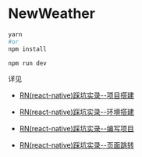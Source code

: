 # NewWeather

```bash
yarn
#or
npm install

npm run dev
```

详见

+ [RN(react-native)踩坑实录--项目搭建](https://blog.csdn.net/NEW_cai/article/details/86369376)

+ [RN(react-native)踩坑实录--环境搭建](https://blog.csdn.net/NEW_cai/article/details/86358071)

+ [RN(react-native)踩坑实录--编写项目](https://blog.csdn.net/NEW_cai/article/details/86505963)

+ [RN(react-native)踩坑实录--页面跳转](https://blog.csdn.net/NEW_cai/article/details/86507897)